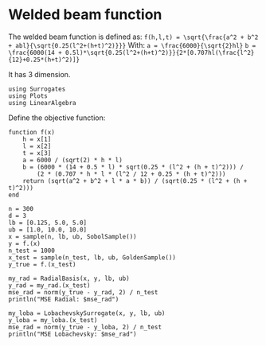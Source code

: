 # Welded beam function

The welded beam function is defined as:
``f(h,l,t) = \sqrt{\frac{a^2 + b^2 + abl}{\sqrt{0.25(l^2+(h+t)^2)}}}``
With:
``a = \frac{6000}{\sqrt{2}hl}``
``b = \frac{6000(14 + 0.5l)*\sqrt{0.25(l^2+(h+t)^2)}}{2*[0.707hl(\frac{l^2}{12}+0.25*(h+t)^2)]}``

It has 3 dimension.

```@example welded
using Surrogates
using Plots
using LinearAlgebra
```

Define the objective function:

```@example welded
function f(x)
    h = x[1]
    l = x[2]
    t = x[3]
    a = 6000 / (sqrt(2) * h * l)
    b = (6000 * (14 + 0.5 * l) * sqrt(0.25 * (l^2 + (h + t)^2))) /
        (2 * (0.707 * h * l * (l^2 / 12 + 0.25 * (h + t)^2)))
    return (sqrt(a^2 + b^2 + l * a * b)) / (sqrt(0.25 * (l^2 + (h + t)^2)))
end
```

```@example welded
n = 300
d = 3
lb = [0.125, 5.0, 5.0]
ub = [1.0, 10.0, 10.0]
x = sample(n, lb, ub, SobolSample())
y = f.(x)
n_test = 1000
x_test = sample(n_test, lb, ub, GoldenSample())
y_true = f.(x_test)
```

```@example welded
my_rad = RadialBasis(x, y, lb, ub)
y_rad = my_rad.(x_test)
mse_rad = norm(y_true - y_rad, 2) / n_test
println("MSE Radial: $mse_rad")

my_loba = LobachevskySurrogate(x, y, lb, ub)
y_loba = my_loba.(x_test)
mse_rad = norm(y_true - y_loba, 2) / n_test
println("MSE Lobachevsky: $mse_rad")
```
